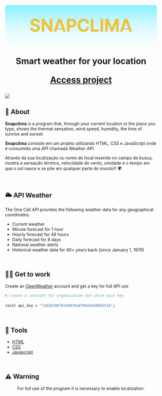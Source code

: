 <h1 align="center">
  <img src="./assets/snapclimaLogo.svg"/>
  <p>Smart weather for your location </p>
  <p><a href="https://snapclima23.netlify.app/" target="_blank">Access project</a></p>
</h1>

<img src="./assets/demoSnap.gif">

<br>

## 📕 About

**Snapclima** is a program that, through your current location or the place you type, shows the thermal sensation, wind speed, humidity, the time of sunrise and sunset.

**Snapclima** consiste em um projeto utilizando HTML, CSS e JavaScript onde é consumida uma API chamada Weather API.

Através da sua localização ou nome do local inserido no campo de busca, mostra a sensação térmica, velocidade do vento, umidade e o tempo em que o sol nasce e se põe em qualquer parte do mundo!! 🌍

<br>

## 🌥️ API Weather
The One Call API provides the following weather data for any geographical coordinates:
- Current weather
- Minute forecast for 1 hour
- Hourly forecast for 48 hours
- Daily forecast for 8 days
- National weather alerts
- Historical weather data for 40+ years back 
 (since January 1, 1979)

<br>

## 🧑‍🏭 Get to work
Create an [OpenWeather](https://openweathermap.org/api) account and get a key for full API use
```bash
# create a constant for organization and store your key

const api_key = "7a02b390702dd039a0704a5e49b9251b";
```

<br>

 ## 🔨 Tools
 - [HTML](https://developer.mozilla.org/pt-BR/docs/Web/HTML)
 - [CSS](https://developer.mozilla.org/pt-BR/docs/Web/CSS)
 - [Javascript](https://developer.mozilla.org/pt-BR/docs/Web/JavaScript)

<br>

## ⚠️ Warning 
<p align="center">For full use of the program it is necessary to enable localization.</p>






